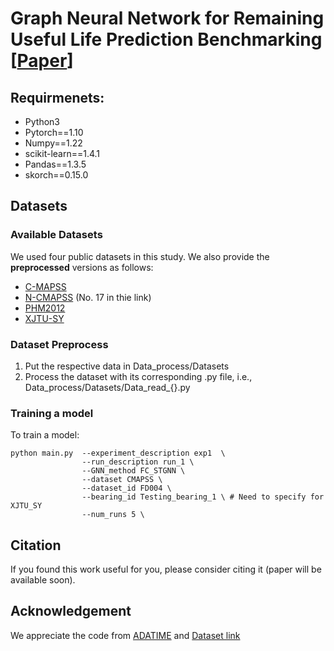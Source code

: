 # Graph Neural Network for Remaining Useful Life Prediction Benchmarking [[Paper]()] 


[//]: # (<p align="center">)

[//]: # (<img src="misc/temporal_adapt.PNG" width="900" class="center">)

[//]: # (</p>)

## Requirmenets:
- Python3
- Pytorch==1.10
- Numpy==1.22
- scikit-learn==1.4.1
- Pandas==1.3.5
- skorch==0.15.0 

## Datasets

### Available Datasets
We used four public datasets in this study. We also provide the **preprocessed** versions as follows:
- [C-MAPSS](https://data.nasa.gov/Aerospace/CMAPSS-Jet-Engine-Simulated-Data/ff5v-kuh6/about_data)
- [N-CMAPSS](https://drive.google.com/drive/folders/1231PMXaKEVMfwWzwnjujIUzULdjiYC1c) (No. 17 in thie link)
- [PHM2012](https://github.com/Lucky-Loek/ieee-phm-2012-data-challenge-dataset)
- [XJTU-SY](https://drive.google.com/drive/folders/1_ycmG46PARiykt82ShfnFfyQsaXv3_VK)


### Dataset Preprocess

1. Put the respective data in Data_process/Datasets
2. Process the dataset with its corresponding .py file, i.e., Data_process/Datasets/Data_read_{}.py

### Training a model

To train a model:

```
python main.py  --experiment_description exp1  \
                --run_description run_1 \
                --GNN_method FC_STGNN \
                --dataset CMAPSS \
                --dataset_id FD004 \
                --bearing_id Testing_bearing_1 \ # Need to specify for XJTU_SY
                --num_runs 5 \
```




## Citation
If you found this work useful for you, please consider citing it (paper will be available soon).

[//]: # (```)

[//]: # (@inproceedings{mpau,)

[//]: # (  author = {Ragab, Mohamed and Eldele, Emadeldeen and Foo, Chuan-Sheng and Wu, Min and Li, Xiaoli and Chen, Zhenghua},)

[//]: # (  title = {Source-Free Domain Adaptation with Temporal Imputation for Time Series Data},)

[//]: # (  booktitle={29th SIGKDD Conference on Knowledge Discovery and Data Mining - Research Track},)

[//]: # (  year = {2023},)

[//]: # (  url={https://openreview.net/forum?id=v6GK0ijPW0B})

[//]: # (})

[//]: # (```)


## Acknowledgement

We appreciate the code from [ADATIME](https://github.com/Lucky-Loek/ieee-phm-2012-data-challenge-dataset) and [Dataset link](https://github.com/Lucky-Loek/ieee-phm-2012-data-challenge-dataset)